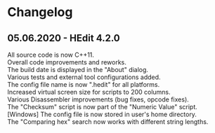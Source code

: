# Changelog

## 05.06.2020 - HEdit 4.2.0

All source code is now C++11.\
Overall code improvements and reworks.\
The build date is displayed in the "About" dialog.\
Various tests and external tool configurations added.\
The config file name is now ".hedit" for all platforms.\
Increased virtual screen size for scripts to 200 columns.\
Various Disassembler improvements (bug fixes, opcode fixes).\
The "Checksum" script is now part of the "Numeric Value" script.\
[Windows] The config file is now stored in user's home directory.\
The "Comparing hex" search now works with different string lengths.
